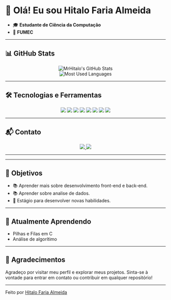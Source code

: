 # 👋 Olá! Eu sou Hitalo Faria Almeida

- 🎓 **Estudante de Ciência da Computação**
- 🏫 **FUMEC**

---

## 📊 GitHub Stats

<div align="center">
  <img src="https://github-readme-stats.vercel.app/api?username=MrHitalo&show_icons=true&theme=radical" alt="MrHitalo's GitHub Stats"/>
</div>

<div align="center">
  <img src="https://github-readme-stats.vercel.app/api/top-langs/?username=MrHitalo&layout=compact&theme=radical" alt="Most Used Languages"/>
</div>

---

## 🛠️ Tecnologias e Ferramentas

<div align="center">
  <img src="https://img.shields.io/badge/JavaScript-F7DF1E?style=for-the-badge&logo=javascript&logoColor=black">
  <img src="https://img.shields.io/badge/HTML5-E34F26?style=for-the-badge&logo=html5&logoColor=white">
  <img src="https://img.shields.io/badge/CSS3-1572B6?style=for-the-badge&logo=css3&logoColor=white">
  <img src="https://img.shields.io/badge/Angular-DD0031?style=for-the-badge&logo=angular&logoColor=white">
  <img src="https://img.shields.io/badge/C-00599C?style=for-the-badge&logo=c&logoColor=white">
  <img src="https://img.shields.io/badge/PHP-777BB4?style=for-the-badge&logo=php&logoColor=white">
  <img src="https://img.shields.io/badge/MySQL-4479A1?style=for-the-badge&logo=mysql&logoColor=white">
  <img src="https://img.shields.io/badge/Java-007396?style=for-the-badge&logo=java&logoColor=white">
</div>

---

## 📬 Contato

<div align="center">
  <a href="https://www.linkedin.com/in/hitalofariaalmeida/" target="_blank">
    <img src="https://img.shields.io/badge/LinkedIn-0077B5?style=for-the-badge&logo=linkedin&logoColor=white">
  </a>
  <a href="mailto:hitalofariaalmeida1602@gmail.com">
    <img src="https://img.shields.io/badge/Gmail-D14836?style=for-the-badge&logo=gmail&logoColor=white">
  </a>
</div>

---
<!--

## 🐍 Cobrinha de Contribuição

![snake gif](https://github.com/MrHitalo/MrHitalo/blob/output/github-contribution-grid-snake.svg)


---
## 🌟 Projeto Destaque

> Descreva aqui seu projeto mais relevante ou destaque algum repositório importante com um link direto.
-->

---

## 🎯 Objetivos

- 📚 Aprender mais sobre desenvolvimento front-end e back-end.
- 📚 Aprender sobre analise de dados.
- 🚀 Estágio para desenvolver novas habilidades.

---

## 🌱 Atualmente Aprendendo

- Pilhas e Filas em C
- Análise de algorítimo

---

## 🎉 Agradecimentos

Agradeço por visitar meu perfil e explorar meus projetos. Sinta-se à vontade para entrar em contato ou contribuir em qualquer repositório!

---

Feito por [Hitalo Faria Almeida](https://github.com/MrHitalo)
